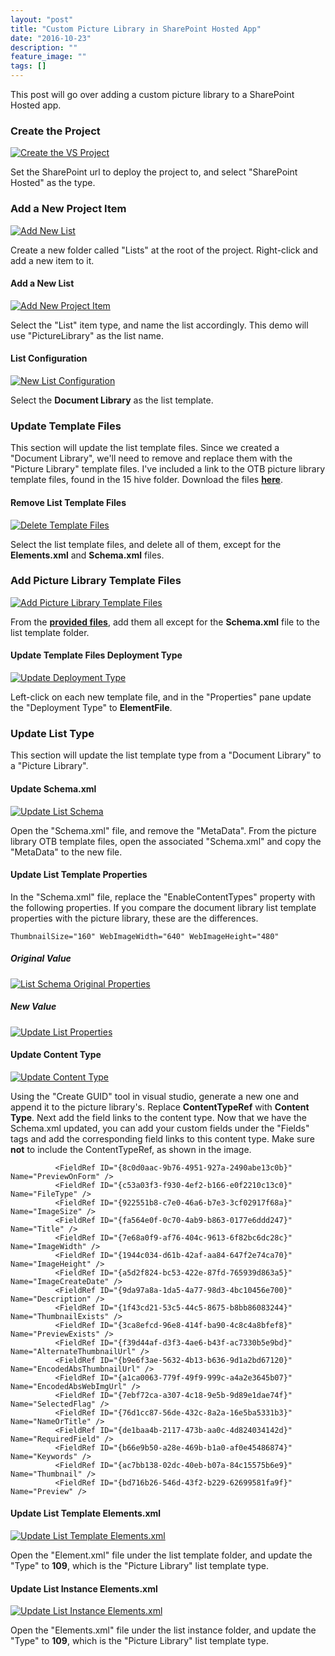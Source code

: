 ```yaml
---
layout: "post"
title: "Custom Picture Library in SharePoint Hosted App"
date: "2016-10-23"
description: ""
feature_image: ""
tags: []
---
```


This post will go over adding a custom picture library to a SharePoint Hosted app.

<!--more-->

### Create the Project

[![Create the VS Project](https://dattabase.com/blog/wp-content/uploads/2016/10/CreateProject.png)](https://dattabase.com/blog/wp-content/uploads/2016/10/CreateProject.png)

Set the SharePoint url to deploy the project to, and select "SharePoint Hosted" as the type.

### Add a New Project Item

[![Add New List](https://dattabase.com/blog/wp-content/uploads/2016/10/AddNewList.png)](https://dattabase.com/blog/wp-content/uploads/2016/10/AddNewList.png)

Create a new folder called "Lists" at the root of the project. Right-click and add a new item to it.

#### Add a New List

[![Add New Project Item](https://dattabase.com/blog/wp-content/uploads/2016/10/AddNewItem-1.png)](https://dattabase.com/blog/wp-content/uploads/2016/10/AddNewItem.png)

Select the "List" item type, and name the list accordingly. This demo will use "PictureLibrary" as the list name.

#### List Configuration

[![New List Configuration](https://dattabase.com/blog/wp-content/uploads/2016/10/AddNewListConfiguration.png)](https://dattabase.com/blog/wp-content/uploads/2016/10/AddNewListConfiguration.png)

Select the **Document Library** as the list template.

### Update Template Files

This section will update the list template files. Since we created a "Document Library", we'll need to remove and replace them with the "Picture Library" template files. I've included a link to the OTB picture library template files, found in the 15 hive folder. Download the files [**here**](https://dattabase.com/blog/wp-content/uploads/2016/10/PictureLibrary.zip).

#### Remove List Template Files

[![Delete Template Files](https://dattabase.com/blog/wp-content/uploads/2016/10/DeleteFiles.png)](https://dattabase.com/blog/wp-content/uploads/2016/10/DeleteFiles.png)

Select the list template files, and delete all of them, except for the **Elements.xml** and **Schema.xml** files.

### Add Picture Library Template Files

[![Add Picture Library Template Files](https://dattabase.com/blog/wp-content/uploads/2016/10/AddPictureLibraryTemplateFiles.png)](https://dattabase.com/blog/wp-content/uploads/2016/10/AddPictureLibraryTemplateFiles.png)

From the [**provided files**](https://dattabase.com/blog/wp-content/uploads/2016/10/PictureLibrary.zip), add them all except for the **Schema.xml** file to the list template folder.

#### Update Template Files Deployment Type

[![Update Deployment Type](https://dattabase.com/blog/wp-content/uploads/2016/10/UpdateFileDeploymentTypes.png)](https://dattabase.com/blog/wp-content/uploads/2016/10/UpdateFileDeploymentTypes.png)

Left-click on each new template file, and in the "Properties" pane update the "Deployment Type" to **ElementFile**.

### Update List Type

This section will update the list template type from a "Document Library" to a "Picture Library".

#### Update Schema.xml

[![Update List Schema](https://dattabase.com/blog/wp-content/uploads/2016/10/ReplaceListSchemaMetaData.png)](https://dattabase.com/blog/wp-content/uploads/2016/10/ReplaceListSchemaMetaData.png)

Open the "Schema.xml" file, and remove the "MetaData". From the picture library OTB template files, open the associated "Schema.xml" and copy the "MetaData" to the new file.

#### Update List Template Properties

In the "Schema.xml" file, replace the "EnableContentTypes" property with the following properties. If you compare the document library list template properties with the picture library, these are the differences.

```
ThumbnailSize="160" WebImageWidth="640" WebImageHeight="480"

```

##### Original Value

[![List Schema Original Properties](https://dattabase.com/blog/wp-content/uploads/2016/10/ListSchemaOrigProperties.png)](https://dattabase.com/blog/wp-content/uploads/2016/10/ListSchemaOrigProperties.png)

##### New Value

[![Update List Properties](https://dattabase.com/blog/wp-content/uploads/2016/10/ListSchemaProperties.png)](https://dattabase.com/blog/wp-content/uploads/2016/10/ListSchemaProperties.png)

#### Update Content Type

[![Update Content Type](https://dattabase.com/blog/wp-content/uploads/2016/10/UpdateContentType.png)](https://dattabase.com/blog/wp-content/uploads/2016/10/UpdateContentType.png)

Using the "Create GUID" tool in visual studio, generate a new one and append it to the picture library's. Replace **ContentTypeRef** with **Content Type**. Next add the field links to the content type. Now that we have the Schema.xml updated, you can add your custom fields under the "Fields" tags and add the corresponding field links to this content type. Make sure **not** to include the ContentTypeRef, as shown in the image.

```
          <FieldRef ID="{8c0d0aac-9b76-4951-927a-2490abe13c0b}" Name="PreviewOnForm" />
          <FieldRef ID="{c53a03f3-f930-4ef2-b166-e0f2210c13c0}" Name="FileType" />
          <FieldRef ID="{922551b8-c7e0-46a6-b7e3-3cf02917f68a}" Name="ImageSize" />
          <FieldRef ID="{fa564e0f-0c70-4ab9-b863-0177e6ddd247}" Name="Title" />
          <FieldRef ID="{7e68a0f9-af76-404c-9613-6f82bc6dc28c}" Name="ImageWidth" />
          <FieldRef ID="{1944c034-d61b-42af-aa84-647f2e74ca70}" Name="ImageHeight" />
          <FieldRef ID="{a5d2f824-bc53-422e-87fd-765939d863a5}" Name="ImageCreateDate" />
          <FieldRef ID="{9da97a8a-1da5-4a77-98d3-4bc10456e700}" Name="Description" />
          <FieldRef ID="{1f43cd21-53c5-44c5-8675-b8bb86083244}" Name="ThumbnailExists" />
          <FieldRef ID="{3ca8efcd-96e8-414f-ba90-4c8c4a8bfef8}" Name="PreviewExists" />
          <FieldRef ID="{f39d44af-d3f3-4ae6-b43f-ac7330b5e9bd}" Name="AlternateThumbnailUrl" />
          <FieldRef ID="{b9e6f3ae-5632-4b13-b636-9d1a2bd67120}" Name="EncodedAbsThumbnailUrl" />
          <FieldRef ID="{a1ca0063-779f-49f9-999c-a4a2e3645b07}" Name="EncodedAbsWebImgUrl" />
          <FieldRef ID="{7ebf72ca-a307-4c18-9e5b-9d89e1dae74f}" Name="SelectedFlag" />
          <FieldRef ID="{76d1cc87-56de-432c-8a2a-16e5ba5331b3}" Name="NameOrTitle" />
          <FieldRef ID="{de1baa4b-2117-473b-aa0c-4d824034142d}" Name="RequiredField" />
          <FieldRef ID="{b66e9b50-a28e-469b-b1a0-af0e45486874}" Name="Keywords" />
          <FieldRef ID="{ac7bb138-02dc-40eb-b07a-84c15575b6e9}" Name="Thumbnail" />
          <FieldRef ID="{bd716b26-546d-43f2-b229-62699581fa9f}" Name="Preview" />

```

#### Update List Template Elements.xml

[![Update List Template Elements.xml](https://dattabase.com/blog/wp-content/uploads/2016/10/UpdateElements.png)](https://dattabase.com/blog/wp-content/uploads/2016/10/UpdateElements)

Open the "Element.xml" file under the list template folder, and update the "Type" to **109**, which is the "Picture Library" list template type.

#### Update List Instance Elements.xml

[![Update List Instance Elements.xml](https://dattabase.com/blog/wp-content/uploads/2016/10/UpdateListInstance.png)](https://dattabase.com/blog/wp-content/uploads/2016/10/UpdateListInstance.png)

Open the "Elements.xml" file under the list instance folder, and update the "Type" to **109**, which is the "Picture Library" list template type.
